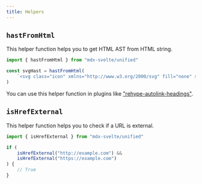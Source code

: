 ```yaml
---
title: Helpers
---
```


## `hastFromHtml`

This helper function helps you to get HTML AST from HTML string.

```ts
import { hastFromHtml } from "mdx-svelte/unified"

const svgHast = hastFromHtml(
    `<svg class="icon" xmlns="http://www.w3.org/2000/svg" fill="none" stroke="currentColor" stroke-width="1.5" viewBox="0 0 24 24"><path stroke-linecap="round" stroke-linejoin="round" d="M5.25 8.25h15m-16.5 7.5h15m-1.8-13.5-3.9 19.5m-2.1-19.5-3.9 19.5"/></svg>`,
)
```

You can use this helper function in plugins like ["rehype-autolink-headings"](https://npmjs.com/package/rehype-autolink-headings).

## `isHrefExternal`

This helper function helps you to check if a URL is external.

```ts
import { isHrefExternal } from "mdx-svelte/unified"

if (
    isHrefExternal("http://example.com") &&
    isHrefExternal("https://example.com")
) {
    // True
}
```
